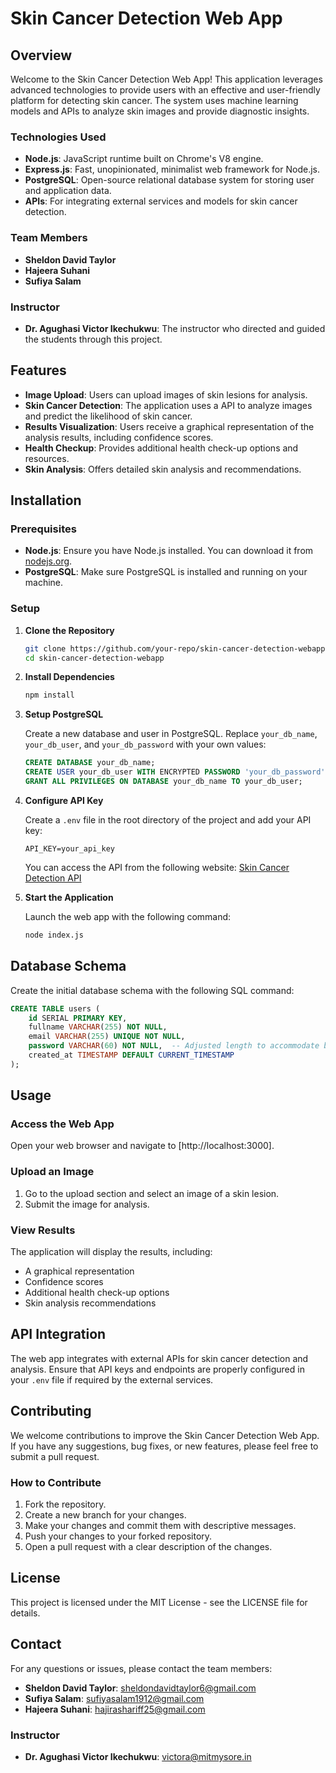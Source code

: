 

# Skin Cancer Detection Web App

## Overview

Welcome to the Skin Cancer Detection Web App! This application leverages advanced technologies to provide users with an effective and user-friendly platform for detecting skin cancer. The system uses machine learning models and APIs to analyze skin images and provide diagnostic insights.

### Technologies Used

- **Node.js**: JavaScript runtime built on Chrome's V8 engine.
- **Express.js**: Fast, unopinionated, minimalist web framework for Node.js.
- **PostgreSQL**: Open-source relational database system for storing user and application data.
- **APIs**: For integrating external services and models for skin cancer detection.

### Team Members

- **Sheldon David Taylor**
- **Hajeera Suhani**
- **Sufiya Salam**

### Instructor

- **Dr. Agughasi Victor Ikechukwu**: The instructor who directed and guided the students through this project.

## Features

- **Image Upload**: Users can upload images of skin lesions for analysis.
- **Skin Cancer Detection**: The application uses a API to analyze images and predict the likelihood of skin cancer.
- **Results Visualization**: Users receive a graphical representation of the analysis results, including confidence scores.
- **Health Checkup**: Provides additional health check-up options and resources.
- **Skin Analysis**: Offers detailed skin analysis and recommendations.

## Installation

### Prerequisites

- **Node.js**: Ensure you have Node.js installed. You can download it from [nodejs.org](https://nodejs.org/).
- **PostgreSQL**: Make sure PostgreSQL is installed and running on your machine.

### Setup

1. **Clone the Repository**

   ```bash
   git clone https://github.com/your-repo/skin-cancer-detection-webapp.git
   cd skin-cancer-detection-webapp
   ```

2. **Install Dependencies**

   ```bash
   npm install
   ```

3. **Setup PostgreSQL**

   Create a new database and user in PostgreSQL. Replace `your_db_name`, `your_db_user`, and `your_db_password` with your own values:

   ```sql
   CREATE DATABASE your_db_name;
   CREATE USER your_db_user WITH ENCRYPTED PASSWORD 'your_db_password';
   GRANT ALL PRIVILEGES ON DATABASE your_db_name TO your_db_user;
   ```

4. **Configure API Key**

   Create a `.env` file in the root directory of the project and add your API key:

   ```env
   API_KEY=your_api_key
   ```

   You can access the API from the following website: [Skin Cancer Detection API](https://universe.roboflow.com/north-south-university-9briv/skin-cancer-detection-wfldq/model/3)

5. **Start the Application**

   Launch the web app with the following command:

   ```bash
   node index.js
   ```

## Database Schema

Create the initial database schema with the following SQL command:

```sql
CREATE TABLE users (
    id SERIAL PRIMARY KEY,
    fullname VARCHAR(255) NOT NULL,
    email VARCHAR(255) UNIQUE NOT NULL,
    password VARCHAR(60) NOT NULL,  -- Adjusted length to accommodate bcrypt hashes
    created_at TIMESTAMP DEFAULT CURRENT_TIMESTAMP
);
```

## Usage

### Access the Web App

Open your web browser and navigate to [http://localhost:3000].

### Upload an Image

1. Go to the upload section and select an image of a skin lesion.
2. Submit the image for analysis.

### View Results

The application will display the results, including:

- A graphical representation
- Confidence scores
- Additional health check-up options
- Skin analysis recommendations

## API Integration

The web app integrates with external APIs for skin cancer detection and analysis. Ensure that API keys and endpoints are properly configured in your `.env` file if required by the external services.

## Contributing

We welcome contributions to improve the Skin Cancer Detection Web App. If you have any suggestions, bug fixes, or new features, please feel free to submit a pull request.

### How to Contribute

1. Fork the repository.
2. Create a new branch for your changes.
3. Make your changes and commit them with descriptive messages.
4. Push your changes to your forked repository.
5. Open a pull request with a clear description of the changes.

## License

This project is licensed under the MIT License - see the LICENSE file for details.

## Contact

For any questions or issues, please contact the team members:

- **Sheldon David Taylor**: sheldondavidtaylor6@gmail.com
- **Sufiya Salam**: sufiyasalam1912@gmail.com
- **Hajeera Suhani**: hajirashariff25@gmail.com

### Instructor

- **Dr. Agughasi Victor Ikechukwu**: victora@mitmysore.in
